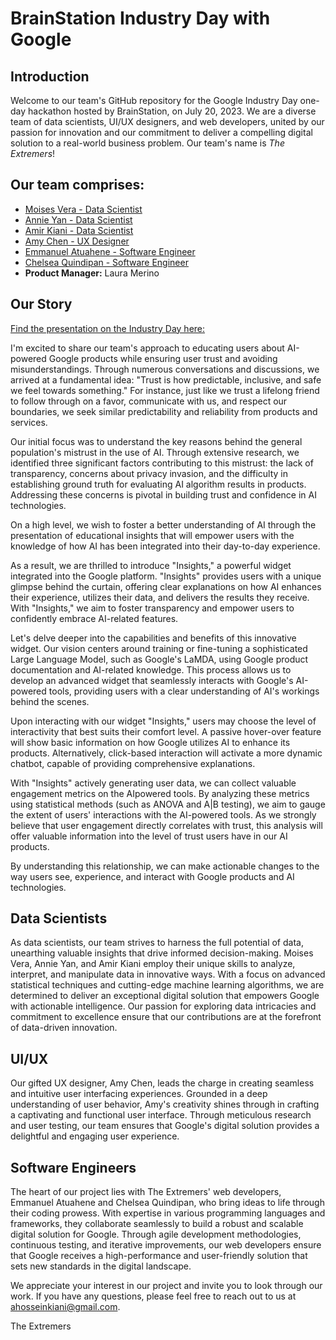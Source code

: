 # BrainStation Industry Day with Google

## Introduction
Welcome to our team's GitHub repository for the Google Industry Day one-day hackathon hosted by BrainStation, on July 20, 2023. We are a diverse team of data scientists, UI/UX designers, and web developers, united by our passion for innovation and our commitment to deliver a compelling digital solution to a real-world business problem. Our team's name is *The Extremers*!

## Our team comprises:

- [Moises Vera - Data Scientist](https://www.linkedin.com/in/moisessosav/)
- [Annie Yan - Data Scientist](https://www.linkedin.com/in/annie-yq-yan/)
- [Amir Kiani - Data Scientist](https://www.linkedin.com/in/amirhossein-kiani/)
- [Amy Chen - UX Designer](https://www.linkedin.com/in/amy-xianwen-chen/)
- [Emmanuel Atuahene - Software Engineer](https://www.linkedin.com/in/eatuahene/)
- [Chelsea Quindipan - Software Engineer](https://www.linkedin.com/in/chelsea-quindipan/)
- **Product Manager:** Laura Merino

## Our Story
[Find the presentation on the Industry Day here:](https://drive.google.com/file/d/1J_B4bPAX5q5aJRyy-x3jE4rNmaKtGhje/view?usp=sharing)

I'm excited to share our team's approach to educating users about AI-powered Google products while
ensuring user trust and avoiding misunderstandings. Through numerous conversations and discussions,
we arrived at a fundamental idea: "Trust is how predictable, inclusive, and safe we feel towards
something." For instance, just like we trust a lifelong friend to follow through on a favor, communicate
with us, and respect our boundaries, we seek similar predictability and reliability from products and
services.

Our initial focus was to understand the key reasons behind the general population's mistrust in the use
of AI. Through extensive research, we identified three significant factors contributing to this mistrust:
the lack of transparency, concerns about privacy invasion, and the difficulty in establishing ground truth
for evaluating AI algorithm results in products. Addressing these concerns is pivotal in building trust and
confidence in AI technologies.

On a high level, we wish to foster a better understanding of AI through the presentation of educational
insights that will empower users with the knowledge of how AI has been integrated into their day-to-day
experience.

As a result, we are thrilled to introduce "Insights," a powerful widget integrated into the Google
platform. "Insights" provides users with a unique glimpse behind the curtain, offering clear explanations
on how AI enhances their experience, utilizes their data, and delivers the results they receive. With
"Insights," we aim to foster transparency and empower users to confidently embrace AI-related
features.

Let's delve deeper into the capabilities and benefits of this innovative widget.
Our vision centers around training or fine-tuning a sophisticated Large Language Model, such as
Google's LaMDA, using Google product documentation and AI-related knowledge. This process allows us
to develop an advanced widget that seamlessly interacts with Google's AI-powered tools, providing
users with a clear understanding of AI's workings behind the scenes.

Upon interacting with our widget "Insights," users may choose the level of interactivity that best suits
their comfort level. A passive hover-over feature will show basic information on how Google utilizes AI
to enhance its products. Alternatively, click-based interaction will activate a more dynamic chatbot,
capable of providing comprehensive explanations.

With "Insights" actively generating user data, we can collect valuable engagement metrics on the AIpowered tools. By analyzing these metrics using statistical methods (such as ANOVA and A|B testing), we aim to gauge the extent of users' interactions with the AI-powered tools. As we strongly believe that
user engagement directly correlates with trust, this analysis will offer valuable information into the level
of trust users have in our AI products.

By understanding this relationship, we can make actionable changes to the way users see, experience, and interact with Google products and AI technologies.

## Data Scientists
As data scientists, our team strives to harness the full potential of data, unearthing valuable insights that drive informed decision-making. Moises Vera, Annie Yan, and Amir Kiani employ their unique skills to analyze, interpret, and manipulate data in innovative ways. With a focus on advanced statistical techniques and cutting-edge machine learning algorithms, we are determined to deliver an exceptional digital solution that empowers Google with actionable intelligence. Our passion for exploring data intricacies and commitment to excellence ensure that our contributions are at the forefront of data-driven innovation.

## UI/UX
Our gifted UX designer, Amy Chen, leads the charge in creating seamless and intuitive user interfacing experiences. Grounded in a deep understanding of user behavior, Amy's creativity shines through in crafting a captivating and functional user interface. Through meticulous research and user testing, our team ensures that Google's digital solution provides a delightful and engaging user experience.


## Software Engineers
The heart of our project lies with The Extremers' web developers, Emmanuel Atuahene and Chelsea Quindipan, who bring ideas to life through their coding prowess. With expertise in various programming languages and frameworks, they collaborate seamlessly to build a robust and scalable digital solution for Google. Through agile development methodologies, continuous testing, and iterative improvements, our web developers ensure that Google receives a high-performance and user-friendly solution that sets new standards in the digital landscape.

We appreciate your interest in our project and invite you to look through our work. If you have any questions, please feel free to reach out to us at ahosseinkiani@gmail.com.

The Extremers
